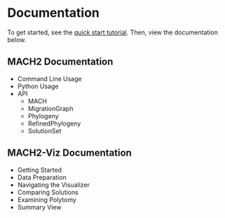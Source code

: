 # Documentation

To get started, see the [quick start tutorial](quickstart.md). Then, view the documentation below.

## MACH2 Documentation

- Command Line Usage
- Python Usage
- API
    - MACH
    - MigrationGraph
    - Phylogeny
    - RefinedPhylogeny
    - SolutionSet

## MACH2-Viz Documentation

- Getting Started
- Data Preparation
- Navigating the Visualizer
- Comparing Solutions
- Examining Polytomy
- Summary View